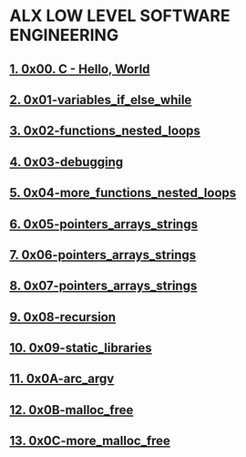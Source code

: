 # ALX LOW LEVEL SOFTWARE ENGINEERING

## [1. 0x00. C - Hello, World](https://github.com/MakoriNyachaki/alx-low_level_programming/tree/main/0x00-hello_world)

## [2. 0x01-variables_if_else_while](https://github.com/MakoriNyachaki/alx-low_level_programming/tree/main/0x01-variables_if_else_while)

## [3. 0x02-functions_nested_loops](https://github.com/MakoriNyachaki/alx-low_level_programming/tree/main/0x02-functions_nested_loops)

## [4. 0x03-debugging](https://github.com/MakoriNyachaki/alx-low_level_programming/tree/main/0x03-debugging)

## [5. 0x04-more_functions_nested_loops](https://github.com/MakoriNyachaki/alx-low_level_programming/tree/main/0x04-more_functions_nested_loops)

## [6. 0x05-pointers_arrays_strings](https://github.com/MakoriNyachaki/alx-low_level_programming/tree/main/0x05-pointers_arrays_strings)

## [7. 0x06-pointers_arrays_strings](https://github.com/MakoriNyachaki/alx-low_level_programming/tree/main/0x06-pointers_arrays_strings)

## [8. 0x07-pointers_arrays_strings](https://github.com/MakoriNyachaki/alx-low_level_programming/tree/main/0x07-pointers_arrays_strings)

## [9. 0x08-recursion](https://github.com/MakoriNyachaki/alx-low_level_programming/tree/main/0x08-recursion)

## [10. 0x09-static_libraries](https://github.com/MakoriNyachaki/alx-low_level_programming/tree/main/0x09-static_libraries)

## [11. 0x0A-arc_argv](https://github.com/MakoriNyachaki/alx-low_level_programming/tree/main/0x0A-argc_argv)

## [12. 0x0B-malloc_free](https://github.com/MakoriNyachaki/alx-low_level_programming/tree/main/0x0B-malloc_free)

## [13. 0x0C-more_malloc_free](https://github.com/MakoriNyachaki/alx-low_level_programming/tree/main/0x0C-more_malloc_free)
